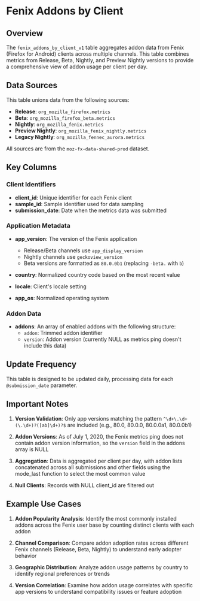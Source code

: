 # Fenix Addons by Client

## Overview

The `fenix_addons_by_client_v1` table aggregates addon data from Fenix (Firefox for Android) clients across multiple channels. This table combines metrics from Release, Beta, Nightly, and Preview Nightly versions to provide a comprehensive view of addon usage per client per day.

## Data Sources

This table unions data from the following sources:
- **Release**: `org_mozilla_firefox.metrics`
- **Beta**: `org_mozilla_firefox_beta.metrics`
- **Nightly**: `org_mozilla_fenix.metrics`
- **Preview Nightly**: `org_mozilla_fenix_nightly.metrics`
- **Legacy Nightly**: `org_mozilla_fennec_aurora.metrics`

All sources are from the `moz-fx-data-shared-prod` dataset.

## Key Columns

### Client Identifiers
- **client_id**: Unique identifier for each Fenix client
- **sample_id**: Sample identifier used for data sampling
- **submission_date**: Date when the metrics data was submitted

### Application Metadata
- **app_version**: The version of the Fenix application
  - Release/Beta channels use `app_display_version`
  - Nightly channels use `geckoview_version`
  - Beta versions are formatted as `80.0.0b1` (replacing `-beta.` with `b`)

- **country**: Normalized country code based on the most recent value
- **locale**: Client's locale setting
- **app_os**: Normalized operating system

### Addon Data
- **addons**: An array of enabled addons with the following structure:
  - `addon`: Trimmed addon identifier
  - `version`: Addon version (currently NULL as metrics ping doesn't include this data)

## Update Frequency

This table is designed to be updated daily, processing data for each `@submission_date` parameter.

## Important Notes

1. **Version Validation**: Only app versions matching the pattern `^\d+\.\d+(\.\d+)?([ab]\d+)?$` are included (e.g., 80.0, 80.0.0, 80.0.0a1, 80.0.0b1)

2. **Addon Versions**: As of July 1, 2020, the Fenix metrics ping does not contain addon version information, so the `version` field in the addons array is NULL

3. **Aggregation**: Data is aggregated per client per day, with addon lists concatenated across all submissions and other fields using the mode_last function to select the most common value

4. **Null Clients**: Records with NULL client_id are filtered out

## Example Use Cases

1. **Addon Popularity Analysis**: Identify the most commonly installed addons across the Fenix user base by counting distinct clients with each addon

2. **Channel Comparison**: Compare addon adoption rates across different Fenix channels (Release, Beta, Nightly) to understand early adopter behavior

3. **Geographic Distribution**: Analyze addon usage patterns by country to identify regional preferences or trends

4. **Version Correlation**: Examine how addon usage correlates with specific app versions to understand compatibility issues or feature adoption
